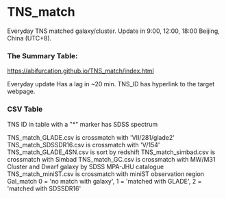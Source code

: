 # TNS_match

Everyday TNS matched galaxy/cluster. Update in 9:00, 12:00, 18:00 Beijing, China (UTC+8).

### The Summary Table:
https://abifurcation.github.io/TNS_match/index.html 

Everyday update Has a lag in ~20 min.
TNS_ID has hyperlink to the target webpage.


### CSV Table
TNS ID in table with a "\*" marker has SDSS spectrum

TNS_match_GLADE.csv is crossmatch with 'VII/281/glade2'
TNS_match_SDSSDR16.csv is crossmatch with 'V/154'
TNS_match_GLADE_4SN.csv is sort by redshift
TNS_match_simbad.csv is crossmatch with Simbad
TNS_match_GC.csv is crossmatch with MW/M31 Cluster and Dwarf galaxy by SDSS MPA-JHU catalogue
TNS_match_miniST.csv is crossmatch with miniST observation region
    Gal_match 0 = 'no match with galaxy', 1 = 'matched with GLADE', 2 = 'matched with SDSSDR16'


